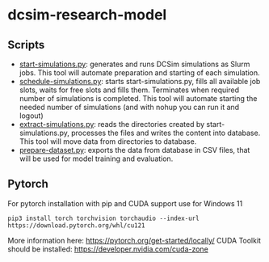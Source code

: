 # dcsim-research-model

## Scripts
- [start-simulations.py](simulation-starter%2Fstart-simulations.py): generates and runs DCSim simulations as Slurm jobs. This tool will automate preparation and starting of each simulation.
- [schedule-simulations.py](simulation-scheduler%2Fschedule-simulations.py): starts start-simulations.py, fills all available job slots, waits for free slots and fills them. Terminates when required number of simulations is completed. This tool will automate starting the needed number of simulations (and with nohup you can run it and logout)
- [extract-simulations.py](simulation-results-etl%2Fextract-simulations.py): reads the directories created by start-simulations.py, processes the files and writes the content into database. This tool will move data from directories to database.
- [prepare-dataset.py](simulation-dataset-preparation%2Fprepare-dataset.py): exports the data from database in CSV files, that will be used for model training and evaluation.

## Pytorch
For pytorch installation with pip and CUDA support use for Windows 11
```shell
pip3 install torch torchvision torchaudio --index-url https://download.pytorch.org/whl/cu121
```
More information here: https://pytorch.org/get-started/locally/
CUDA Toolkit should be installed: https://developer.nvidia.com/cuda-zone